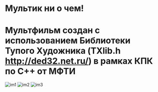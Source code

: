 # Мультик ни о чем!
# Мультфильм создан с использованием Библиотеки Тупого Художника (TXlib.h http://ded32.net.ru/) в рамках КПК по C++ от МФТИ


![im1](https://user-images.githubusercontent.com/81910959/117361398-a7fa0180-aec2-11eb-9dcf-7e143560c547.jpg)
![im2](https://user-images.githubusercontent.com/81910959/117372583-6f622400-aed2-11eb-867e-1c3b392b96bb.jpg)
![im3](https://user-images.githubusercontent.com/81910959/117372669-8acd2f00-aed2-11eb-8700-47f002b40837.jpg)
